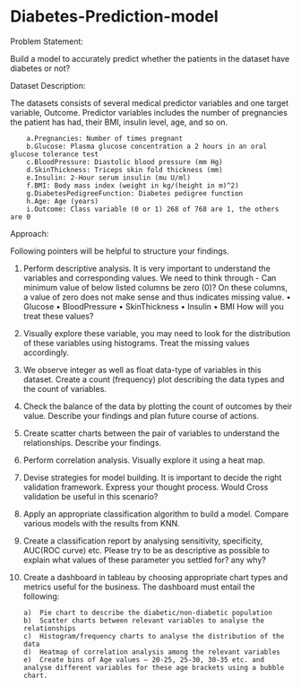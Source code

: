 # Diabetes-Prediction-model

Problem Statement:

Build a model to accurately predict whether the patients in the dataset have diabetes or not?

Dataset Description:

The datasets consists of several medical predictor variables and one target variable, Outcome. Predictor variables includes the number of pregnancies the patient has had, their BMI, insulin level, age, and so on.

		a.Pregnancies: Number of times pregnant
		b.Glucose: Plasma glucose concentration a 2 hours in an oral glucose tolerance test
		c.BloodPressure: Diastolic blood pressure (mm Hg)
		d.SkinThickness: Triceps skin fold thickness (mm)
		e.Insulin: 2-Hour serum insulin (mu U/ml)
		f.BMI: Body mass index (weight in kg/(height in m)^2)
		g.DiabetesPedigreeFunction: Diabetes pedigree function
		h.Age: Age (years)
		i.Outcome: Class variable (0 or 1) 268 of 768 are 1, the others are 0

Approach:

Following pointers will be helpful to structure your findings.   

1.	Perform descriptive analysis. It is very important to understand the variables and corresponding values. We need to think through - Can minimum value of below listed columns be zero (0)? On these columns, a value of zero does not make sense and thus indicates missing value.
		•	Glucose
		•	BloodPressure
		•	SkinThickness
		•	Insulin
		•	BMI
  How will you treat these values?

2.	Visually explore these variable, you may need to look for the distribution of these variables using histograms. Treat the missing values accordingly.

3.	 We observe integer as well as float data-type of variables in this dataset. Create a count (frequency) plot describing the data types and the count of variables. 

4.	Check the balance of the data by plotting the count of outcomes by their value. Describe your findings and plan future course of actions.

5.	Create scatter charts between the pair of variables to understand the relationships. Describe your findings.

6.	Perform correlation analysis. Visually explore it using a heat map.

7.	Devise strategies for model building. It is important to decide the right validation framework. Express your thought process. Would Cross validation be useful in this scenario?

8.	Apply an appropriate classification algorithm to build a model. Compare various models with the results from KNN.

9.	Create a classification report by analysing sensitivity, specificity, AUC(ROC curve) etc. Please try to be as descriptive as possible to explain what values of these parameter you settled for? any why?

10.	Create a dashboard in tableau by choosing appropriate chart types and metrics useful for the business. The dashboard must entail the following: 

		a)	Pie chart to describe the diabetic/non-diabetic population
		b)	Scatter charts between relevant variables to analyse the relationships
		c)	Histogram/frequency charts to analyse the distribution of the data
		d)	Heatmap of correlation analysis among the relevant variables
		e)	Create bins of Age values – 20-25, 25-30, 30-35 etc. and analyse different variables for these age brackets using a bubble chart. 
